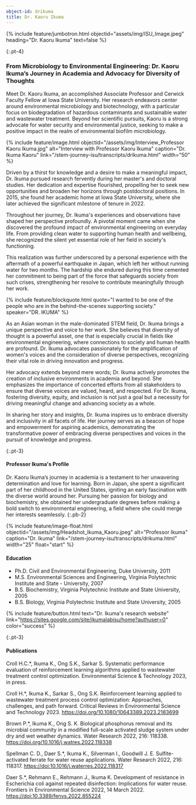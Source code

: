 ```yaml
---
object-id: drikuma
title: Dr. Kaoru Ikuma
---
```


{% include feature/jumbotron.html objectid="assets/img/ISU_Image.jpeg" heading="Dr. Kaoru Ikuma" text=false %}

{:.pt-4}
### From Microbiology to Environmental Engineering: Dr. Kaoru Ikuma’s Journey in Academia and Advocacy for Diversity of Thoughts

Meet Dr. Kaoru Ikuma, an accomplished Associate Professor and Cerwick Faculty Fellow at Iowa State University. Her research endeavors center around environmental microbiology and biotechnology, with a particular focus on biodegradation of hazardous contaminants and sustainable water and wastewater treatment. Beyond her scientific pursuits, Kaoru is a strong advocate for water security and environmental justice, seeking to make a positive impact in the realm of environmental biofilm microbiology.

{% include feature/image.html objectid="/assets/img/Interview_Professor Kaoru Ikuma.jpg" alt="Interview with Professor Kaoru Ikuma" caption="Dr. Ikuma Kaoru" link="/stem-journey-isu/transcripts/drikuma.html" width="50" %}

Driven by a thirst for knowledge and a desire to make a meaningful impact, Dr. Ikuma pursued research fervently during her master's and doctoral studies. Her dedication and expertise flourished, propelling her to seek new opportunities and broaden her horizons through postdoctoral positions. In 2015, she found her academic home at Iowa State University, where she later achieved the significant milestone of tenure in 2022.

Throughout her journey, Dr. Ikuma's experiences and observations have shaped her perspective profoundly. A pivotal moment came when she discovered the profound impact of environmental engineering on everyday life. From providing clean water to supporting human health and wellbeing, she recognized the silent yet essential role of her field in society's functioning.

This realization was further underscored by a personal experience with the aftermath of a powerful earthquake in Japan, which left her without running water for two months. The hardship she endured during this time cemented her commitment to being part of the force that safeguards society from such crises, strengthening her resolve to contribute meaningfully through her work.

{% include feature/blockquote.html quote="I wanted to be one of the people who are in the behind-the-scenes supporting society." speaker="DR. IKUMA" %}

As an Asian woman in the male-dominated STEM field, Dr. Ikuma brings a unique perspective and voice to her work. She believes that diversity of thought is a powerful asset, one that is especially crucial in fields like environmental engineering, where connections to society and human health are profound. Dr. Ikuma advocates passionately for the amplification of women's voices and the consideration of diverse perspectives, recognizing their vital role in driving innovation and progress.

Her advocacy extends beyond mere words; Dr. Ikuma actively promotes the creation of inclusive environments in academia and beyond. She emphasizes the importance of concerted efforts from all stakeholders to ensure that diverse voices are valued, heard, and respected. For Dr. Ikuma, fostering diversity, equity, and inclusion is not just a goal but a necessity for driving meaningful change and advancing society as a whole.

In sharing her story and insights, Dr. Ikuma inspires us to embrace diversity and inclusivity in all facets of life. Her journey serves as a beacon of hope and empowerment for aspiring academics, demonstrating the transformative power of embracing diverse perspectives and voices in the pursuit of knowledge and progress.

{:.pt-3}
#### Professor Ikuma's Profile

Dr. Kaoru Ikuma’s journey in academia is a testament to her unwavering determination and love for learning. Born in Japan, she spent a significant part of her childhood in the United States, igniting an early fascination with the diverse world around her. Pursuing her passion for biology and biochemistry, she obtained her undergraduate degrees before making a bold switch to environmental engineering, a field where she could merge her interests seamlessly.
{:.pb-2}

{% include feature/image-float.html objectid="/assets/img/Headshot_Ikuma_Kaoru.jpeg" alt="Professor Ikuma" caption="Dr. Ikuma" link="/stem-journey-isu/transcripts/drikuma.html" width="25" float="start" %}

#### Education

- Ph.D. Civil and Environmental Engineering, Duke University, 2011 
- M.S. Environmental Sciences and Engineering, Virginia Polytechnic Institute and State - University, 2007 
- B.S. Biochemistry, Virginia Polytechnic Institute and State University, 2005 
- B.S. Biology, Virginia Polytechnic Institute and State University, 2005

{% include feature/button.html text="Dr. Ikuma's research website" link="https://sites.google.com/site/ikumalabisu/home?authuser=0" color="success" %}

<div class="clearfix"></div>

{:.pt-3}
#### Publications

Croll H.C.*, Ikuma K., Ong S.K., Sarkar S. Systematic performance evaluation of reinforcement learning algorithms applied to wastewater treatment control optimization. Environmental Science & Technology 2023, in press.

Croll H.*, Ikuma K., Sarkar S., Ong S.K. Reinforcement learning applied to wastewater treatment process control optimization: Approaches, challenges, and path forward. Critical Reviews in Environmental Science and Technology 2023. <https://doi.org/10.1080/10643389.2023.2183699>

Brown P.*, Ikuma K., Ong S. K. Biological phosphorus removal and its microbial community in a modified full-scale activated sludge system under dry and wet weather dynamics. Water Research 2022, 216: 118338. <https://doi.org/10.1016/j.watres.2022.118338>

Spellman C. D., Daer S.*, Ikuma K., Silverman I., Goodwill J. E. Sulfite-activated ferrate for water reuse applications. Water Research 2022, 216: 118317. <https://doi:10.1016/j.waterres.2022.118317>

Daer S.*, Rehmann E., Rehmann J., Ikuma K. Development of resistance in Escherichia coli against repeated disinfection: Implications for water reuse. Frontiers in Environmental Science 2022, 14 March 2022. <https://doi:10.3389/fenvs.2022.855224>


